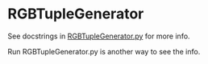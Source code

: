 # RGBTupleGenerator
See docstrings in [RGBTupleGenerator.py](blob/master/RGBTupleGenerator.py) for more info.

Run RGBTupleGenerator.py is another way to see the info.

